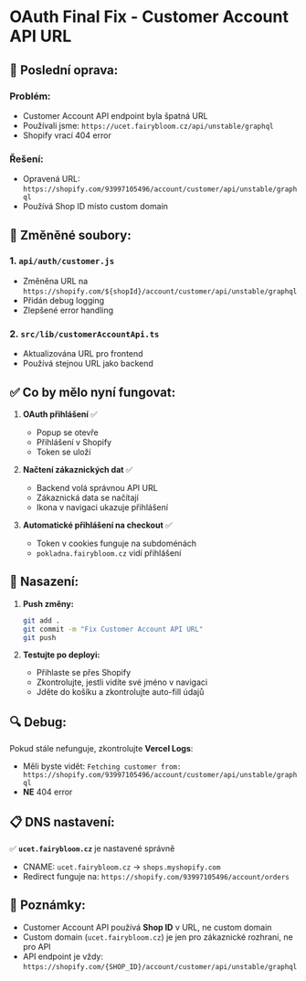 # OAuth Final Fix - Customer Account API URL

## 🔧 **Poslední oprava:**

### **Problém:**
- Customer Account API endpoint byla špatná URL
- Používali jsme: `https://ucet.fairybloom.cz/api/unstable/graphql`
- Shopify vrací 404 error

### **Řešení:**
- Opravená URL: `https://shopify.com/93997105496/account/customer/api/unstable/graphql`
- Používá Shop ID místo custom domain

## 📝 **Změněné soubory:**

### 1. **`api/auth/customer.js`**
- Změněna URL na `https://shopify.com/${shopId}/account/customer/api/unstable/graphql`
- Přidán debug logging
- Zlepšené error handling

### 2. **`src/lib/customerAccountApi.ts`**
- Aktualizována URL pro frontend
- Používá stejnou URL jako backend

## ✅ **Co by mělo nyní fungovat:**

1. **OAuth přihlášení** ✅
   - Popup se otevře
   - Přihlášení v Shopify
   - Token se uloží

2. **Načtení zákaznických dat** ✅
   - Backend volá správnou API URL
   - Zákaznická data se načítají
   - Ikona v navigaci ukazuje přihlášení

3. **Automatické přihlášení na checkout** ✅
   - Token v cookies funguje na subdoménách
   - `pokladna.fairybloom.cz` vidí přihlášení

## 🚀 **Nasazení:**

1. **Push změny:**
   ```bash
   git add .
   git commit -m "Fix Customer Account API URL"
   git push
   ```

2. **Testujte po deployi:**
   - Přihlaste se přes Shopify
   - Zkontrolujte, jestli vidíte své jméno v navigaci
   - Jděte do košíku a zkontrolujte auto-fill údajů

## 🔍 **Debug:**

Pokud stále nefunguje, zkontrolujte **Vercel Logs**:
- Měli byste vidět: `Fetching customer from: https://shopify.com/93997105496/account/customer/api/unstable/graphql`
- **NE** 404 error

## 📋 **DNS nastavení:**

✅ **`ucet.fairybloom.cz`** je nastavené správně
- CNAME: `ucet.fairybloom.cz` → `shops.myshopify.com`
- Redirect funguje na: `https://shopify.com/93997105496/account/orders`

## 🎯 **Poznámky:**

- Customer Account API používá **Shop ID** v URL, ne custom domain
- Custom domain (`ucet.fairybloom.cz`) je jen pro zákaznické rozhraní, ne pro API
- API endpoint je vždy: `https://shopify.com/{SHOP_ID}/account/customer/api/unstable/graphql`
